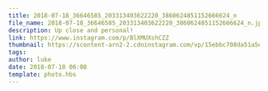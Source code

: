 ```yaml
---
title: 2018-07-18_36646585_203313403622220_3860624851152666624_n
file_name: 2018-07-18_36646585_203313403622220_3860624851152666624_n.jpg
description: Up close and personal!
link: https://www.instagram.com/p/BlXMUXshCZZ
thumbnail: https://scontent-arn2-2.cdninstagram.com/vp/15ebbc708da51a5eb5cae0008d69b6ba/5CC685CB/t51.2885-15/e35/s240x240/36646585_203313403622220_3860624851152666624_n.jpg?_nc_ht=scontent-arn2-2.cdninstagram.com&ig_cache_key=MTgyNTk4MjM1MDMxMjYxMzQ2NQ%3D%3D.2
tags: 
author: luke
date: 2018-07-18 06:08
template: photo.hbs
---
```


